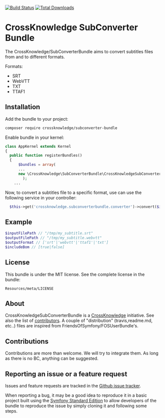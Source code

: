 [![Build Status](https://api.travis-ci.org/CrossKnowledge/SubConverterBundle.svg?branch=master)](https://travis-ci.org/CrossKnowledge/SubConverterBundle) [![Total Downloads](https://poser.pugx.org/crossknowledge/subconverter-bundle/downloads.svg)](https://packagist.org/packages/crossknowledge/subconverter-bundle)

CrossKnowledge SubConverter Bundle
===============================

The CrossKnowledge/SubConverterBundle aims to convert subtitles files from and to different formats.

Formats:

- SRT
- WebVTT
- TXT
- TTAF1

Installation
------------

Add the bundle to your project:
```bash
composer require crossknowledge/subconverter-bundle
```
Enable bundle in your kernel:
```php
class AppKernel	extends Kernel
{
  public function registerBundles()
  {
	  $bundles = array(
      ...
      new \CrossKnowledge\SubConverterBundle\CrossKnowledgeSubConverterBundle(),
		);
    ...
```

Now, to convert a subtitles file to a specific format, use can use the following service in your controller:
```php
  $this->get('crossknowledge.subconverterbundle.converter')->convert($inputFilePath, $outputFilePath, $outputFormat, $includeBom);
```

Example
-------

```php
$inputFilePath // "/tmp/my_subtitle.srt"
$outputFilePath // "/tmp/my_subtitle.webvtt"
$outputFormat // ['srt'|'webvtt'|'ttaf1'|'txt']
$includeBom // [true|false]
```

License
-------

This bundle is under the MIT license. See the complete license in the bundle:

    Resources/meta/LICENSE

About
-----

CrossKnowledgeSubConverterBundle is a [CrossKnowledge](https://crossknowledge.com) initiative.
See also the list of [contributors](https://github.com/CrossKnowledge/SubConverterBundle/contributors).
A couple of "distribution" (travis,readme.md, etc..) files are inspired from FriendsOfSymfony/FOSUserBundle's.

Contributions
-------------

Contributions are more than welcome.
We will try to integrate them. As long as there is no BC, anything can be suggested.


Reporting an issue or a feature request
---------------------------------------

Issues and feature requests are tracked in the [Github issue tracker](https://github.com/CrossKnowledge/SubConverterBundle/issues).

When reporting a bug, it may be a good idea to reproduce it in a basic project
built using the [Symfony Standard Edition](https://github.com/symfony/symfony-standard)
to allow developers of the bundle to reproduce the issue by simply cloning it
and following some steps.

